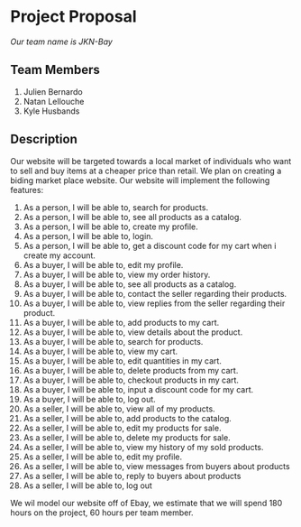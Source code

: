 # **Project Proposal**
  *Our team name is JKN-Bay*
## Team Members
  1. Julien Bernardo
  2. Natan Lellouche
  3. Kyle Husbands
  
  
## Description
  Our website will be targeted towards a local market of individuals who want to sell and buy items at a cheaper price than retail.
  We plan on creating a biding market place website.
  Our website will implement the following features:
  
1. As a person, I will be able to, search for products.
2. As a person, I will be able to, see all products as a catalog.
3. As a person, I will be able to, create my profile.
4. As a person, I will be able to, login.
5. As a person, I will be able to, get a discount code for my cart when i create my account.
6. As a buyer, I will be able to, edit my profile.
7. As a buyer, I will be able to, view my order history.
8. As a buyer, I will be able to, see all products as a catalog.
9. As a buyer, I will be able to, contact the seller regarding their products.
10. As a buyer, I will be able to, view replies from the seller regarding their product.
11. As a buyer, I will be able to, add products to my cart.
12. As a buyer, I will be able to, view details about the product.
13. As a buyer, I will be able to, search for products.  
14. As a buyer, I will be able to, view my cart.
15. As a buyer, I will be able to, edit quantities in my cart.
16. As a buyer, I will be able to, delete products from my cart.
17. As a buyer, I will be able to, checkout products in my cart. 
18. As a buyer, I will be able to, input a discount code for my cart.
19. As a buyer, I will be able to, log out.
20. As a seller, I will be able to, view all of my products.
21. As a seller, I will be able to, add products to the catalog.
22. As a seller, I will be able to, edit my products for sale.
23. As a seller, I will be able to, delete my products for sale.
24. As a seller, I will be able to, view my history of my sold products.
25. As a seller, I will be able to, edit my profile.
26. As a seller, I will be able to, view messages from buyers about products
27. As a seller, I will be able to, reply to buyers about products
28. As a seller, I will be able to, log out
      
 We wil model our website off of Ebay, we estimate that we will spend 180 hours on the project, 60 hours per team member.
      
